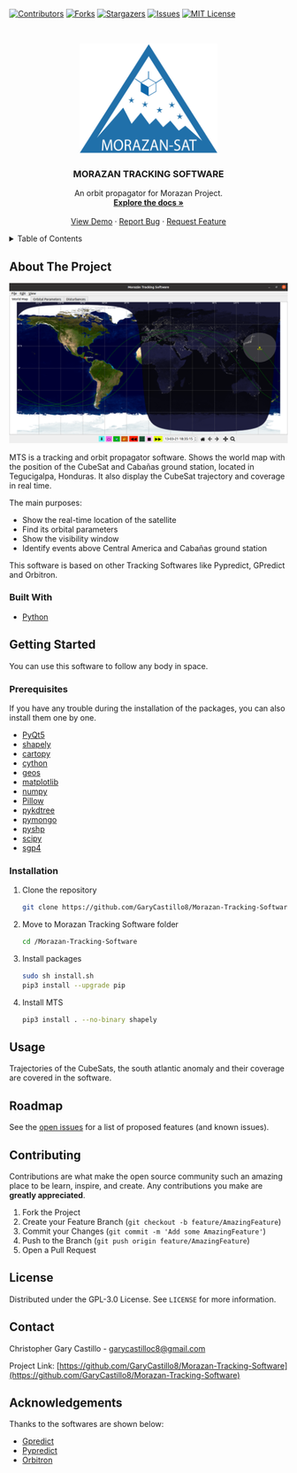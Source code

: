 <!--
*** Thanks for checking out the Best-README-Template. If you have a suggestion
*** that would make this better, please fork the repo and create a pull request
*** or simply open an issue with the tag "enhancement".
*** Thanks again! Now go create something AMAZING! :D
-->



<!-- PROJECT SHIELDS -->
<!--
*** I'm using markdown "reference style" links for readability.
*** Reference links are enclosed in brackets [ ] instead of parentheses ( ).
*** See the bottom of this document for the declaration of the reference variables
*** for contributors-url, forks-url, etc. This is an optional, concise syntax you may use.
*** https://www.markdownguide.org/basic-syntax/#reference-style-links
-->
[![Contributors][contributors-shield]][contributors-url]
[![Forks][forks-shield]][forks-url]
[![Stargazers][stars-shield]][stars-url]
[![Issues][issues-shield]][issues-url]
[![MIT License][license-shield]][license-url]


<!-- PROJECT LOGO -->
<br />
<p align="center">
  <a href="https://github.com/GaryCastillo8/Morazan-Tracking-Software">
    <img src="Logo_Morazan.png" alt="Logo" width="250" height="200">
  </a>

  <h3 align="center">MORAZAN TRACKING SOFTWARE</h3>

  <p align="center">
   An orbit propagator for Morazan Project.
    <br />
    <a href="https://github.com/GaryCastillo8/Morazan-Tracking-Software"><strong>Explore the docs »</strong></a>
    <br />
    <br />
    <a href="https://github.com/GaryCastillo8/Morazan-Tracking-Software">View Demo</a>
    ·
    <a href="https://github.com/GaryCastillo8/Morazan-Tracking-Softwaree/issues">Report Bug</a>
    ·
    <a href="https://github.com/GaryCastillo8/Morazan-Tracking-Software/issues">Request Feature</a>
  </p>
</p>



<!-- TABLE OF CONTENTS -->
<details>
  <summary>Table of Contents</summary>
  <ol>
    <li>
      <a href="#about-the-project">About The Project</a>
      <ul>
        <li><a href="#built-with">Built With</a></li>
      </ul>
    </li>
    <li>
      <a href="#getting-started">Getting Started</a>
      <ul>
        <li><a href="#prerequisites">Prerequisites</a></li>
        <li><a href="#installation">Installation</a></li>
      </ul>
    </li>
    <li><a href="#usage">Usage</a></li>
    <li><a href="#roadmap">Roadmap</a></li>
    <li><a href="#contributing">Contributing</a></li>
    <li><a href="#license">License</a></li>
    <li><a href="#contact">Contact</a></li>
    <li><a href="#acknowledgements">Acknowledgements</a></li>
  </ol>
</details>



<!-- ABOUT THE PROJECT -->
## About The Project

![MTS](https://raw.githubusercontent.com/GaryCastillo8/Morazan-Tracking-Software/main/img/tracking1.png)

MTS is a tracking and orbit propagator software. Shows the world map with the position of the CubeSat and Cabañas ground station, located in Tegucigalpa, Honduras. It also display the CubeSat trajectory and coverage in real time.

The main purposes:
* Show the real-time location of the satellite
* Find its orbital parameters
* Show the visibility window
* Identify events above Central America and Cabañas ground station

This software is based on other Tracking Softwares like Pypredict, GPredict and Orbitron.

### Built With

* [Python](https://www.python.org)


<!-- GETTING STARTED -->
## Getting Started

You can use this software to follow any body in space.

### Prerequisites

If you have any trouble during the installation of the packages, you can also install them one by one.

* [PyQt5](https://pypi.org/project/PyQt5/)
* [shapely](https://github.com/simplegeo/shapely)
* [cartopy](https://github.com/SciTools/cartopy)
* [cython](https://github.com/cython/cython)
* [geos](https://github.com/grst/geos)
* [matplotlib](https://github.com/matplotlib/matplotlib)
* [numpy](https://github.com/numpy/numpy)
* [Pillow](https://github.com/python-pillow/Pillow)
* [pykdtree](https://github.com/storpipfugl/pykdtree)
* [pymongo](https://github.com/mongodb/mongo-python-driver)
* [pyshp](https://github.com/GeospatialPython/pyshp)
* [scipy](https://github.com/scipy/scipy)
* [sgp4](https://github.com/brandon-rhodes/python-sgp4)

### Installation

1. Clone the repository
   ```sh
   git clone https://github.com/GaryCastillo8/Morazan-Tracking-Software.git
   ```
2. Move to Morazan Tracking Software folder
   ```sh
   cd /Morazan-Tracking-Software
   ```
3. Install packages
   ```sh
   sudo sh install.sh
   pip3 install --upgrade pip
   ```
4. Install MTS
   ```sh
   pip3 install . --no-binary shapely

<!-- USAGE EXAMPLES -->
## Usage

Trajectories of the CubeSats, the south atlantic anomaly and their coverage are covered in the software.

<!-- ROADMAP -->
## Roadmap

See the [open issues](https://github.com/GaryCastillo8/Morazan-Tracking-Software/issues) for a list of proposed features (and known issues).

<!-- CONTRIBUTING -->
## Contributing

Contributions are what make the open source community such an amazing place to be learn, inspire, and create. Any contributions you make are **greatly appreciated**.

1. Fork the Project
2. Create your Feature Branch (`git checkout -b feature/AmazingFeature`)
3. Commit your Changes (`git commit -m 'Add some AmazingFeature'`)
4. Push to the Branch (`git push origin feature/AmazingFeature`)
5. Open a Pull Request

<!-- LICENSE -->
## License

Distributed under the GPL-3.0 License. See `LICENSE` for more information.

<!-- CONTACT -->
## Contact

Christopher Gary Castillo - garycastilloc8@gmail.com

Project Link: [https://github.com/GaryCastillo8/Morazan-Tracking-Software](https://github.com/GaryCastillo8/Morazan-Tracking-Software)



<!-- ACKNOWLEDGEMENTS -->
## Acknowledgements

Thanks to the softwares are shown below:

* [Gpredict](http://gpredict.oz9aec.net/)
* [Pypredict](https://github.com/spel-uchile/Pypredict)
* [Orbitron](http://www.stoff.pl)

<!-- MARKDOWN LINKS & IMAGES -->
<!-- https://www.markdownguide.org/basic-syntax/#reference-style-links -->

[contributors-shield]: https://img.shields.io/github/contributors/GaryCastillo8/Morazan-Tracking-Software.svg?style=for-the-badge
[contributors-url]: https://github.com/GaryCastillo8/Morazan-Tracking-Software/graphs/contributors
[forks-shield]: https://img.shields.io/github/forks/GaryCastillo8/Morazan-Tracking-Software.svg?style=for-the-badge
[forks-url]: https://github.com/GaryCastillo8/Morazan-Tracking-Software/network/members
[stars-shield]: https://img.shields.io/github/stars/GaryCastillo8/Morazan-Tracking-Software.svg?style=for-the-badge
[stars-url]: https://github.com/GaryCastillo8/Morazan-Tracking-Software/stargazers
[issues-shield]: https://img.shields.io/github/issues/GaryCastillo8/Morazan-Tracking-Software.svg?style=for-the-badge
[issues-url]: https://github.com/GaryCastillo8/Morazan-Tracking-Software/issues
[license-shield]: https://img.shields.io/github/license/GaryCastillo8/Morazan-Tracking-Software.svg?style=for-the-badge
[license-url]: https://github.com/GaryCastillo8/Morazan-Tracking-Software/blob/master/LICENSE.txt
